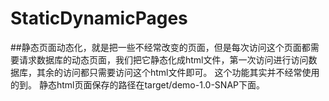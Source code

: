 # StaticDynamicPages
##静态页面动态化，就是把一些不经常改变的页面，但是每次访问这个页面都需要请求数据库的动态页面，我们把它静态化成html文件，第一次访问进行访问数据库，其余的访问都只需要访问这个html文件即可。
这个功能其实并不经常使用的到。
静态html页面保存的路径在target/demo-1.0-SNAP下面。
